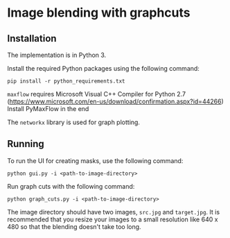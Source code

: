 # Image blending with graphcuts

## Installation

The implementation is in Python 3.

Install the required Python packages using the following command:
```
pip install -r python_requirements.txt
```

`maxflow` requires Microsoft Visual C++ Compiler for Python 2.7 (https://www.microsoft.com/en-us/download/confirmation.aspx?id=44266)
Install PyMaxFlow in the end

The `networkx` library is used for graph plotting.

## Running
To run the UI for creating masks, use the following command:
```
python gui.py -i <path-to-image-directory>
```

Run graph cuts with the following command:
```
python graph_cuts.py -i <path-to-image-directory>
```

The image directory should have two images, `src.jpg` and `target.jpg`. It is recommended that you resize your images to a small resolution like 640 x 480 so that the blending doesn't take too long.
